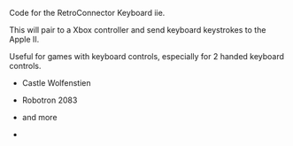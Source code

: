 Code for the RetroConnector Keyboard iie.

This will pair to a Xbox controller and send keyboard keystrokes to the Apple II. 

Useful for games with keyboard controls, especially for 2 handed keyboard controls.
   - Castle Wolfenstien
   - Robotron 2083
   - and more

   - 
